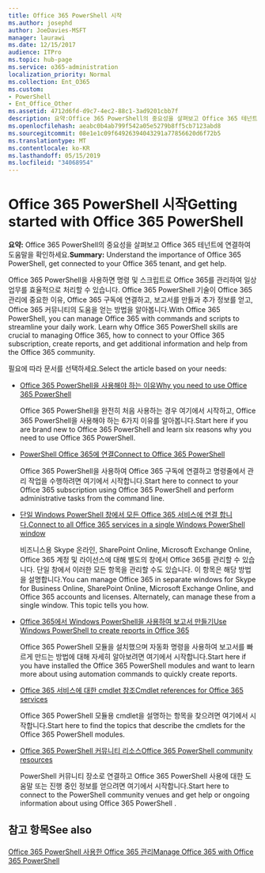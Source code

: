 ```yaml
---
title: Office 365 PowerShell 시작
ms.author: josephd
author: JoeDavies-MSFT
manager: laurawi
ms.date: 12/15/2017
audience: ITPro
ms.topic: hub-page
ms.service: o365-administration
localization_priority: Normal
ms.collection: Ent_O365
ms.custom:
- PowerShell
- Ent_Office_Other
ms.assetid: 4712d6fd-d9c7-4ec2-88c1-3ad9201cbb7f
description: 요약:Office 365 PowerShell의 중요성을 살펴보고 Office 365 테넌트에 연결하여 도움말을 확인하세요.
ms.openlocfilehash: aeabc0b4ab799f542a05e5279b8ff5cb7123abd8
ms.sourcegitcommit: 08e1e1c09f64926394043291a77856620d6f72b5
ms.translationtype: MT
ms.contentlocale: ko-KR
ms.lasthandoff: 05/15/2019
ms.locfileid: "34068954"
---
```

# <a name="getting-started-with-office-365-powershell"></a><span data-ttu-id="e5014-103">Office 365 PowerShell 시작</span><span class="sxs-lookup"><span data-stu-id="e5014-103">Getting started with Office 365 PowerShell</span></span>

 <span data-ttu-id="e5014-104">**요약:** Office 365 PowerShell의 중요성을 살펴보고 Office 365 테넌트에 연결하여 도움말을 확인하세요.</span><span class="sxs-lookup"><span data-stu-id="e5014-104">**Summary:** Understand the importance of Office 365 PowerShell, get connected to your Office 365 tenant, and get help.</span></span>
  
<span data-ttu-id="e5014-p101">Office 365 PowerShell을 사용하면 명령 및 스크립트로 Office 365를 관리하여 일상 업무를 효율적으로 처리할 수 있습니다. Office 365 PowerShell 기술이 Office 365 관리에 중요한 이유, Office 365 구독에 연결하고, 보고서를 만들과 추가 정보를 얻고, Office 365 커뮤니티의 도움을 얻는 방법을 알아봅니다.</span><span class="sxs-lookup"><span data-stu-id="e5014-p101">With Office 365 PowerShell, you can manage Office 365 with commands and scripts to streamline your daily work. Learn why Office 365 PowerShell skills are crucial to managing Office 365, how to connect to your Office 365 subscription, create reports, and get additional information and help from the Office 365 community.</span></span>
  
<span data-ttu-id="e5014-107">필요에 따라 문서를 선택하세요.</span><span class="sxs-lookup"><span data-stu-id="e5014-107">Select the article based on your needs:</span></span>
  
- [<span data-ttu-id="e5014-108">Office 365 PowerShell을 사용해야 하는 이유</span><span class="sxs-lookup"><span data-stu-id="e5014-108">Why you need to use Office 365 PowerShell</span></span>](why-you-need-to-use-office-365-powershell.md)
    
    <span data-ttu-id="e5014-109">Office 365 PowerShell을 완전히 처음 사용하는 경우 여기에서 시작하고, Office 365 PowerShell을 사용해야 하는 6가지 이유를 알아봅니다.</span><span class="sxs-lookup"><span data-stu-id="e5014-109">Start here if you are brand new to Office 365 PowerShell and learn six reasons why you need to use Office 365 PowerShell.</span></span> 
    
- [<span data-ttu-id="e5014-110">PowerShell Office 365에 연결</span><span class="sxs-lookup"><span data-stu-id="e5014-110">Connect to Office 365 PowerShell</span></span>](connect-to-office-365-powershell.md)
    
    <span data-ttu-id="e5014-111">Office 365 PowerShell을 사용하여 Office 365 구독에 연결하고 명령줄에서 관리 작업을 수행하려면 여기에서 시작합니다.</span><span class="sxs-lookup"><span data-stu-id="e5014-111">Start here to connect to your Office 365 subscription using Office 365 PowerShell and perform administrative tasks from the command line.</span></span>
    
- [<span data-ttu-id="e5014-112">단일 Windows PowerShell 창에서 모든 Office 365 서비스에 연결 합니다.</span><span class="sxs-lookup"><span data-stu-id="e5014-112">Connect to all Office 365 services in a single Windows PowerShell window</span></span>](connect-to-all-office-365-services-in-a-single-windows-powershell-window.md)
    
    <span data-ttu-id="e5014-p102">비즈니스용 Skype 온라인, SharePoint Online, Microsoft Exchange Online, Office 365 계정 및 라이선스에 대해 별도의 창에서 Office 365를 관리할 수 있습니다. 단일 창에서 이러한 모든 항목을 관리할 수도 있습니다. 이 항목은 해당 방법을 설명합니다.</span><span class="sxs-lookup"><span data-stu-id="e5014-p102">You can manage Office 365 in separate windows for Skype for Business Online, SharePoint Online, Microsoft Exchange Online, and Office 365 accounts and licenses. Alternately, can manage these from a single window. This topic tells you how.</span></span>
    
- [<span data-ttu-id="e5014-116">Office 365에서 Windows PowerShell을 사용하여 보고서 만들기</span><span class="sxs-lookup"><span data-stu-id="e5014-116">Use Windows PowerShell to create reports in Office 365</span></span>](use-windows-powershell-to-create-reports-in-office-365.md)
    
    <span data-ttu-id="e5014-117">Office 365 PowerShell 모듈을 설치했으며 자동화 명령을 사용하여 보고서를 빠르게 만드는 방법에 대해 자세히 알아보려면 여기에서 시작합니다.</span><span class="sxs-lookup"><span data-stu-id="e5014-117">Start here if you have installed the Office 365 PowerShell modules and want to learn more about using automation commands to quickly create reports.</span></span> 
    
- [<span data-ttu-id="e5014-118">Office 365 서비스에 대한 cmdlet 참조</span><span class="sxs-lookup"><span data-stu-id="e5014-118">Cmdlet references for Office 365 services</span></span>](cmdlet-references-for-office-365-services.md)
    
    <span data-ttu-id="e5014-119">Office 365 PowerShell 모듈용 cmdlet을 설명하는 항목을 찾으려면 여기에서 시작합니다.</span><span class="sxs-lookup"><span data-stu-id="e5014-119">Start here to find the topics that describe the cmdlets for the Office 365 PowerShell modules.</span></span>
    
- [<span data-ttu-id="e5014-120">Office 365 PowerShell 커뮤니티 리소스</span><span class="sxs-lookup"><span data-stu-id="e5014-120">Office 365 PowerShell community resources</span></span>](office-365-powershell-community-resources.md)
    
    <span data-ttu-id="e5014-121">PowerShell 커뮤니티 장소로 연결하고 Office 365 PowerShell 사용에 대한 도움말 또는 진행 중인 정보를 얻으려면 여기에서 시작합니다.</span><span class="sxs-lookup"><span data-stu-id="e5014-121">Start here to connect to the PowerShell community venues and get help or ongoing information about using Office 365 PowerShell .</span></span>
    
## <a name="see-also"></a><span data-ttu-id="e5014-122">참고 항목</span><span class="sxs-lookup"><span data-stu-id="e5014-122">See also</span></span>

#### 

[<span data-ttu-id="e5014-123">Office 365 PowerShell 사용한 Office 365 관리</span><span class="sxs-lookup"><span data-stu-id="e5014-123">Manage Office 365 with Office 365 PowerShell</span></span>](manage-office-365-with-office-365-powershell.md)

